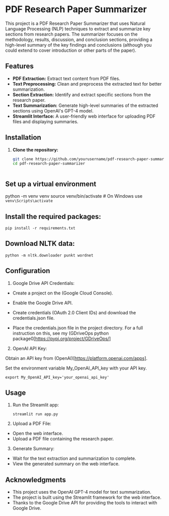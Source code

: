 # PDF Research Paper Summarizer

This project is a PDF Research Paper Summarizer that uses Natural Language Processing (NLP) techniques to extract and summarize key sections from research papers. The summarizer focuses on the methodology, results, discussion, and conclusion sections, providing a high-level summary of the key findings and conclusions (although you could extend to cover introduction or other parts of the paper).

## Features

- **PDF Extraction:** Extract text content from PDF files.
- **Text Preprocessing:** Clean and preprocess the extracted text for better summarization.
- **Section Extraction:** Identify and extract specific sections from the research paper.
- **Text Summarization:** Generate high-level summaries of the extracted sections using OpenAI's GPT-4 model.
- **Streamlit Interface:** A user-friendly web interface for uploading PDF files and displaying summaries.

## Installation

1. **Clone the repository:**

   ```sh
   git clone https://github.com/yourusername/pdf-research-paper-summarizer.git
   cd pdf-research-paper-summarizer



## Set up a virtual environment
python -m venv venv
source venv/bin/activate  # On Windows use `venv\Scripts\activate`

## Install the required packages:
`pip install -r requirements.txt`

## Download NLTK data:
`python -m nltk.downloader punkt wordnet`

## Configuration

1. Google Drive API Credentials:

- Create a project on the (Google Cloud Console).

- Enable the Google Drive API.

- Create credentials (OAuth 2.0 Client IDs) and download the credentials.json file.

- Place the credentials.json file in the project directory. For a full instruction on this, see my (GDriveOps python package0[https://pypi.org/project/GDriveOps/]


2. OpenAI API Key:

Obtain an API key from (OpenAI)[https://platform.openai.com/apps].

Set the environment variable My_OpenAI_API_key with your API key.

`export My_OpenAI_API_key='your_openai_api_key'`


## Usage

1. Run the Streamlit app:
   
   `streamlit run app.py`

2. Upload a PDF File:

- Open the web interface.
- Upload a PDF file containing the research paper.


3. Generate Summary:

- Wait for the text extraction and summarization to complete.
- View the generated summary on the web interface.


## Acknowledgments

- This project uses the OpenAI GPT-4 model for text summarization.
- The project is built using the Streamlit framework for the web interface.
- Thanks to the Google Drive API for providing the tools to interact with Google Drive.

